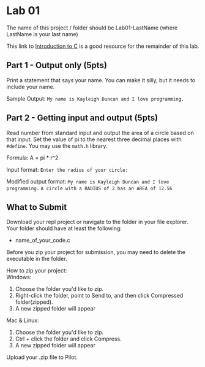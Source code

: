 # Lab 01
The name of this project / folder should be Lab01-LastName (where LastName is your last name)

This link to [Introduction to C](https://www.programiz.com/c-programming/c-input-output) is a good resource for the remainder of this lab.

## Part 1 - Output only (5pts)
Print a statement that says your name.  You can make it silly, but it needs to include your name.

Sample Output:
`My name is Kayleigh Duncan and I love programming.`

## Part 2 - Getting input and output (5pts)
Read number from standard input and output the area of a circle based on that input.  Set the value of pi to the nearest three decimal places with `#define`.  You may use the `math.h` library.

Formula: A = pi * r^2

Input format: 
`Enter the radius of your circle: `

Modified output format:
`My name is Kayleigh Duncan and I love programming.`
`A circle with a RADIUS of 2 has an AREA of 12.56`

## What to Submit
Download your repl project or navigate to the folder in your file explorer.  
Your folder should have at least the following:  
* name_of_your_code.c  

Before you zip your project for submission, you may need to delete the executable in the folder.

How to zip your project:  
Windows:
1. Choose the folder you'd like to zip.
2. Right-click the folder, point to Send to, and then click Compressed folder(zipped). 
3. A new zipped folder will appear 
 
Mac & Linux:
1. Choose the folder you'd like to zip.
2. Ctrl + click the folder and click Compress. 
3. A new zipped folder will appear 

Upload your .zip file to Pilot.